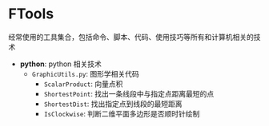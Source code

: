 # FTools

经常使用的工具集合，包括命令、脚本、代码、使用技巧等所有和计算机相关的技术

- **python**: python 相关技术
    - `GraphicUtils.py`: 图形学相关代码
        - `ScalarProduct`: 向量点积
        - `ShortestPoint`: 找出一条线段中与指定点距离最短的点
        - `ShortestDist`: 找出指定点到线段的最短距离
        - `IsClockwise`: 判断二维平面多边形是否顺时针绘制

